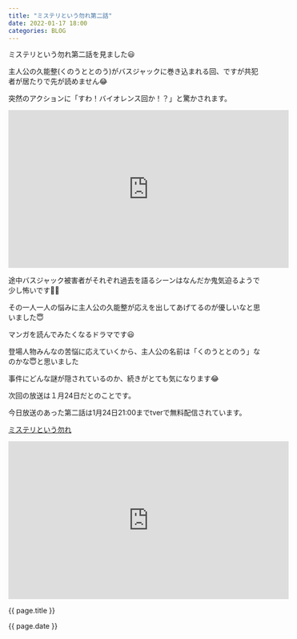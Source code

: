```yaml
---
title: "ミステリという勿れ第二話"
date: 2022-01-17 18:00
categories: BLOG
---  
```

<p>ミステリという勿れ第二話を見ました😃</p>



<p>主人公の久能整(くのうととのう)がバスジャックに巻き込まれる回、ですが共犯者が居たりで先が読めません😂</p>
<p>突然のアクションに「すわ！バイオレンス回か！？」と驚かされます。</p>

<iframe width="560" height="315" src="https://www.youtube.com/embed/CBf3qEqK9oE" title="YouTube video player" frameborder="0" allow="accelerometer; autoplay; clipboard-write; encrypted-media; gyroscope; picture-in-picture" allowfullscreen></iframe>

<p>途中バスジャック被害者がそれぞれ過去を語るシーンはなんだか鬼気迫るようで少し怖いです🤏🥔</p>
<p>その一人一人の悩みに主人公の久能整が応えを出してあげてるのが優しいなと思いました😇</p>
<p>マンガを読んでみたくなるドラマです😃</p>
<p>登場人物みんなの苦悩に応えていくから、主人公の名前は「くのうととのう」なのかな😇と思いました</p>
<p>事件にどんな謎が隠されているのか、続きがとても気になります😂</p>
<p>次回の放送は１月24日だとのことです。</p>
<p>今日放送のあった第二話は1月24日21:00までtverで無料配信されています。</p>

[ミステリという勿れ](https://tver.jp/lp/f0092497)

<iframe width="560" height="315" src="https://www.youtube.com/embed/ywryYqTrIjo" title="YouTube video player" frameborder="0" allow="accelerometer; autoplay; clipboard-write; encrypted-media; gyroscope; picture-in-picture" allowfullscreen></iframe>

<p>{{ page.title }}</p>
<p>{{ page.date }}</p>